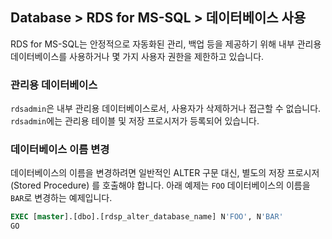 ## Database > RDS for MS-SQL > 데이터베이스 사용

RDS for MS-SQL는 안정적으로 자동화된 관리, 백업 등을 제공하기 위해 내부 관리용 데이터베이스를 사용하거나 몇 가지 사용자 권한을 제한하고 있습니다.

### 관리용 데이터베이스

`rdsadmin`은 내부 관리용 데이터베이스로서, 사용자가 삭제하거나 접근할 수 없습니다.
`rdsadmin`에는 관리용 테이블 및 저장 프로시저가 등록되어 있습니다.

### 데이터베이스 이름 변경

데이터베이스의 이름을 변경하려면 일반적인 ALTER 구문 대신, 별도의 저장 프로시저 (Stored Procedure) 를 호출해야 합니다.
아래 예제는 `FOO` 데이터베이스의 이름을 `BAR`로 변경하는 예제입니다.

```sql
EXEC [master].[dbo].[rdsp_alter_database_name] N'FOO', N'BAR'
GO
```
